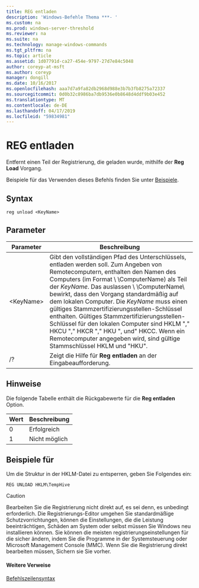 ```yaml
---
title: REG entladen
description: 'Windows-Befehle Thema ***- '
ms.custom: na
ms.prod: windows-server-threshold
ms.reviewer: na
ms.suite: na
ms.technology: manage-windows-commands
ms.tgt_pltfrm: na
ms.topic: article
ms.assetid: 1d07791d-ca27-454e-9797-27d7e84c5048
author: coreyp-at-msft
ms.author: coreyp
manager: dongill
ms.date: 10/16/2017
ms.openlocfilehash: aaa7d7a9fa82db2968d988e3b7b3fb8275a72337
ms.sourcegitcommit: 0d0b32c8986ba7db9536e0b8648d4ddf9b03e452
ms.translationtype: MT
ms.contentlocale: de-DE
ms.lasthandoff: 04/17/2019
ms.locfileid: "59834981"
---
```

# <a name="reg-unload"></a>REG entladen



Entfernt einen Teil der Registrierung, die geladen wurde, mithilfe der **Reg Load** Vorgang.

Beispiele für das Verwenden dieses Befehls finden Sie unter [Beispiele](#BKMK_examples).

## <a name="syntax"></a>Syntax

```
reg unload <KeyName>
```

## <a name="parameters"></a>Parameter

|Parameter|Beschreibung|
|---------|-----------|
|\<KeyName>|Gibt den vollständigen Pfad des Unterschlüssels, entladen werden soll. Zum Angeben von Remotecomputern, enthalten den Namen des Computers (im Format \\ \\ComputerName\) als Teil der *KeyName*. Das auslassen \\ \\ComputerName\ bewirkt, dass den Vorgang standardmäßig auf dem lokalen Computer. Die *KeyName* muss einen gültiges Stammzertifizierungsstellen-Schlüssel enthalten. Gültiges Stammzertifizierungsstellen-Schlüssel für den lokalen Computer sind HKLM "," HKCU "," HKCR "," HKU ", und" HKCC. Wenn ein Remotecomputer angegeben wird, sind gültige Stammschlüssel HKLM und "HKU".|
|/?|Zeigt die Hilfe für **Reg entladen** an der Eingabeaufforderung.|

## <a name="remarks"></a>Hinweise

Die folgende Tabelle enthält die Rückgabewerte für die **Reg entladen** Option.

|Wert|Beschreibung|
|-----|-----------|
|0|Erfolgreich|
|1|Nicht möglich|

## <a name="BKMK_examples"></a>Beispiele für

Um die Struktur in der HKLM-Datei zu entsperren, geben Sie Folgendes ein:
```
REG UNLOAD HKLM\TempHive
```

> [!CAUTION]
> Bearbeiten Sie die Registrierung nicht direkt auf, es sei denn, es unbedingt erforderlich. Die Registrierungs-Editor umgehen Sie standardmäßige Schutzvorrichtungen, können die Einstellungen, die die Leistung beeinträchtigen, Schäden am System oder selbst müssen Sie Windows neu installieren können. Sie können die meisten registrierungseinstellungen für die sicher ändern, indem Sie die Programme in der Systemsteuerung oder Microsoft Management Console (MMC). Wenn Sie die Registrierung direkt bearbeiten müssen, Sichern sie Sie vorher.

#### <a name="additional-references"></a>Weitere Verweise

[Befehlszeilensyntax](command-line-syntax-key.md)